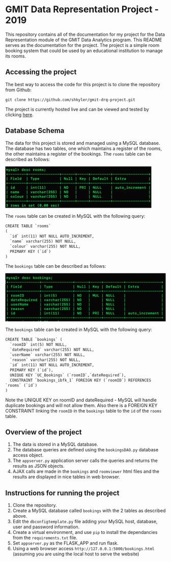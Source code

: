 # GMIT Data Representation Project - 2019
This repository contains all of the documentation for my project for the Data Representation module of the GMIT Data Analytics program. This README serves as the documentation for the project. The project is a simple room booking system that could be used by an educational institution to manage its rooms.

## Accessing the project

The best way to access the code for this project is to clone the repository from Github:

```
git clone https://github.com/shkyler/gmit-drq-project.git
```

The project is currently hosted live and can be viewed and tested by clicking <a href="http://shkyler.pythonanywhere.com/bookings.html">here</a>.

## Database Schema

The data for this project is stored and managed using a MySQL database. The database has two tables, one which maintains a register of the rooms, the other maintains a register of the bookings. The `rooms` table can be described as follows:

<img src="https://raw.githubusercontent.com/shkyler/gmit-drq-project/master/img/descRooms.png">

The `rooms` table can be created in MySQL with the following query:

```
CREATE TABLE `rooms` 
(
  `id` int(11) NOT NULL AUTO_INCREMENT,
  `name` varchar(255) NOT NULL,
  `colour` varchar(255) NOT NULL,
  PRIMARY KEY (`id`)
)
```
The `bookings` table can be described as follows:

<img src="https://raw.githubusercontent.com/shkyler/gmit-drq-project/master/img/descBookings.png">

The `bookings` table can be created in MySQL with the following query:

```
CREATE TABLE `bookings` (
  `roomID` int(5) NOT NULL,
  `dateRequired` varchar(255) NOT NULL,
  `userName` varchar(255) NOT NULL,
  `reason` varchar(255) NOT NULL,
  `id` int(11) NOT NULL AUTO_INCREMENT,
  PRIMARY KEY (`id`),
  UNIQUE KEY `UC_Bookings` (`roomID`,`dateRequired`),
  CONSTRAINT `bookings_ibfk_1` FOREIGN KEY (`roomID`) REFERENCES `rooms` (`id`)
)
```
Note the UNIQUE KEY on roomID and dateRequired - MySQL will handle duplicate bookings and will not allow them. Also there is a FOREIGN KEY CONSTRAINT linking the `roomID` in the `bookings` table to the `id` of the `rooms` table.

## Overview of the project

1. The data is stored in a MySQL database.
1. The database queries are defined using the `bookingsDAO.py` database access object.
1. The `appserver.py` application server calls the queries and returns the results as JSON objects.
1. AJAX calls are made in the `bookings` and `roomviewer` html files and the results are displayed in nice tables in web browser.


## Instructions for running the project

1. Clone the repository.
1. Create a MySQL database called `bookings` with the 2 tables as described above.
1. Edit the `dbconfigtemplate.py` file adding your MySQL host, database, user and password information.
1. Create a virtual environment, and use `pip` to install the dependancies from the `requirements.txt` file.
1. Set `appserver.py` as the FLASK_APP and run flask.
1. Using a web browser access `http://127.0.0.1:5000/bookings.html` (assuming you are using the local host to serve the website)



